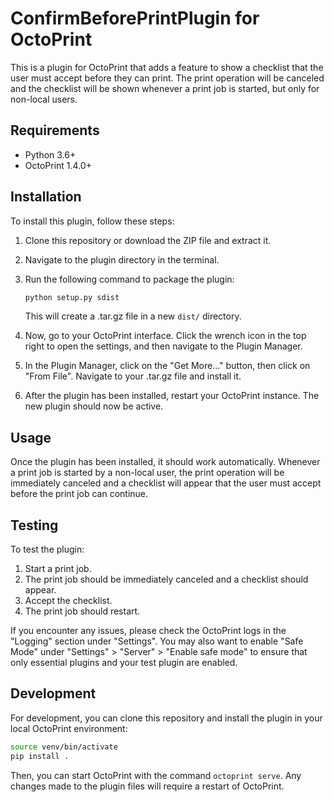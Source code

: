 # ConfirmBeforePrintPlugin for OctoPrint

This is a plugin for OctoPrint that adds a feature to show a checklist that the user must accept before they can print. The print operation will be canceled and the checklist will be shown whenever a print job is started, but only for non-local users.

## Requirements

* Python 3.6+
* OctoPrint 1.4.0+

## Installation

To install this plugin, follow these steps:

1. Clone this repository or download the ZIP file and extract it.
2. Navigate to the plugin directory in the terminal.
3. Run the following command to package the plugin:

    ```bash
    python setup.py sdist
    ```

    This will create a .tar.gz file in a new `dist/` directory.

4. Now, go to your OctoPrint interface. Click the wrench icon in the top right to open the settings, and then navigate to the Plugin Manager.
5. In the Plugin Manager, click on the "Get More..." button, then click on "From File". Navigate to your .tar.gz file and install it.
6. After the plugin has been installed, restart your OctoPrint instance. The new plugin should now be active.

## Usage

Once the plugin has been installed, it should work automatically. Whenever a print job is started by a non-local user, the print operation will be immediately canceled and a checklist will appear that the user must accept before the print job can continue.

## Testing

To test the plugin:

1. Start a print job.
2. The print job should be immediately canceled and a checklist should appear.
3. Accept the checklist.
4. The print job should restart.

If you encounter any issues, please check the OctoPrint logs in the "Logging" section under "Settings". You may also want to enable "Safe Mode" under "Settings" > "Server" > "Enable safe mode" to ensure that only essential plugins and your test plugin are enabled.

## Development

For development, you can clone this repository and install the plugin in your local OctoPrint environment:

```bash
source venv/bin/activate
pip install .
```

Then, you can start OctoPrint with the command `octoprint serve`. Any changes made to the plugin files will require a restart of OctoPrint.